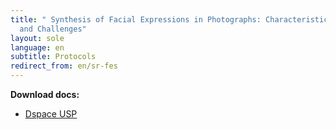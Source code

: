 ```yaml
---
title: " Synthesis of Facial Expressions in Photographs: Characteristics, Approaches,
  and Challenges"
layout: sole
language: en
subtitle: Protocols
redirect_from: en/sr-fes
---
```


**Download docs:** 

- [Dspace USP](https://repositorio.uspdigital.usp.br/handle/item/228)
